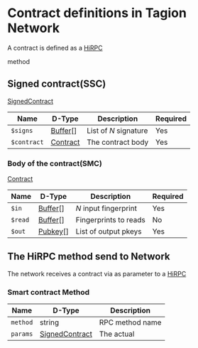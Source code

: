 # Contract definitions in Tagion Network

A contract is defined as a [HiRPC](/document/protocols/hibon/Hash_Invarian_Remote_Procedure_Call.md)

 method

## Signed contract(SSC)
[SignedContract](ddoc://tagion.funnel.StandardContract.SignedContract)

| Name        | D-Type       | Description            |  Required |
| ----------- | ------------ | ---------------------- | --------- |
| `$signs`    | [Buffer]()[] | List of $N$ signature  |    Yes    |
| `$contract` | [Contract]() | The contract body      |    Yes    |

### Body of the contract(SMC) 
[Contract](ddoc://tagion.funnel.StandardContract.Contract)

| Name        | D-Type          | Description            |  Required |
| ----------- | --------------- | ---------------------- | --------- |
| `$in`       | [Buffer]()[]    | $N$ input fingerprint  |    Yes    |
| `$read`     | [Buffer]()[]    | Fingerprints to reads  |    No     |
| `$out`      | [Pubkey]()[]    | List of output pkeys   |    Yes    |


## The HiRPC method send to Network

The network receives a contract via as parameter to a [HiRPC](/document/protocols/hibon/Hash_Invarian_Remote_Procedure_Call.md)

### Smart contract Method

| Name     | D-Type             | Description     | 
| -------- | ------------------ | --------------- | 
| `method` | string             | RPC method name | 
| `params` | [SignedContract]() | The actual      | 









